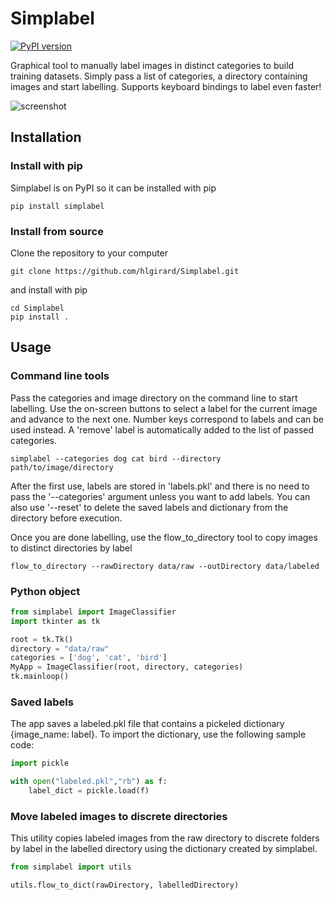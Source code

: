 # Simplabel
[![PyPI version](https://badge.fury.io/py/simplabel.svg)](https://badge.fury.io/py/simplabel)

Graphical tool to manually label images in distinct categories to build training datasets.
Simply pass a list of categories, a directory containing images and start labelling.
Supports keyboard bindings to label even faster!

![screenshot](docs/screenshot_190124.png)

## Installation

### Install with pip

Simplabel is on PyPI so it can be installed with pip

```
pip install simplabel
```

### Install from source

Clone the repository to your computer

```
git clone https://github.com/hlgirard/Simplabel.git
```

and install with pip 

```
cd Simplabel
pip install .
```

## Usage

### Command line tools

Pass the categories and image directory on the command line to start labelling. Use the on-screen buttons to select a label for the current image and advance to the next one. Number keys correspond to labels and can be used instead. A 'remove' label is automatically added to the list of passed categories.

```
simplabel --categories dog cat bird --directory path/to/image/directory
```

After the first use, labels are stored in 'labels.pkl' and there is no need to pass the '--categories' argument unless you want to add labels.
You can also use '--reset' to delete the saved labels and dictionary from the directory before execution.

Once you are done labelling, use the flow_to_directory tool to copy images to distinct directories by label

```
flow_to_directory --rawDirectory data/raw --outDirectory data/labeled
```

### Python object

```python
from simplabel import ImageClassifier
import tkinter as tk

root = tk.Tk() 
directory = "data/raw"
categories = ['dog', 'cat', 'bird']
MyApp = ImageClassifier(root, directory, categories)
tk.mainloop()
```

### Saved labels

The app saves a labeled.pkl file that contains a pickeled dictionary {image_name: label}. To import the dictionary, use the following sample code:

```python
import pickle

with open("labeled.pkl","rb") as f:
    label_dict = pickle.load(f)
```

### Move labeled images to discrete directories

This utility copies labeled images from the raw directory to discrete folders by label in the labelled directory using the dictionary created by simplabel.

```python
from simplabel import utils

utils.flow_to_dict(rawDirectory, labelledDirectory)
```
